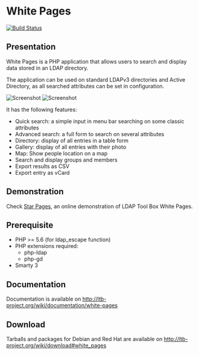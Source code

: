 # White Pages

[![Build Status](https://travis-ci.org/ltb-project/white-pages.svg?branch=master)](https://travis-ci.org/ltb-project/white-pages)

## Presentation

White Pages is a PHP application that allows users to search and display data stored in an LDAP directory.

The application can be used on standard LDAPv3 directories and Active Directory, as all searched attributes can be set in configuration.

![Screenshot](https://ltb-project.org/_media/documentation/white-pages/0.2/wp_0_2_directory.png?w=800&h=495&tok=859143)
![Screenshot](https://ltb-project.org/_media/documentation/white-pages/0.2/wp_0_2_full_display.png?w=800&h=553&tok=fec757)



It has the following features:
* Quick search: a simple input in menu bar searching on some classic attributes
* Advanced search: a full form to search on several attributes
* Directory: display of all entries in a table form
* Gallery: display of all entries with their photo
* Map: Show people location on a map
* Search and display groups and members
* Export results as CSV
* Export entry as vCard

## Demonstration

Check [Star Pages](http://ltb-project.org/star-pages/), an online demonstration of LDAP Tool Box White Pages.

## Prerequisite

* PHP >= 5.6 (for ldap_escape function)
* PHP extensions required:
  * php-ldap
  * php-gd
* Smarty 3

## Documentation

Documentation is available on http://ltb-project.org/wiki/documentation/white-pages

## Download

Tarballs and packages for Debian and Red Hat are available on http://ltb-project.org/wiki/download#white_pages
